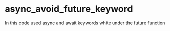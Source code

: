 # async_avoid_future_keyword
In this code used async and await keywords white under the future function
